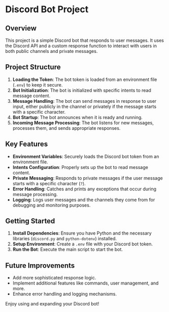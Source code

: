 # Discord Bot Project

## Overview
This project is a simple Discord bot that responds to user messages. It uses the Discord API and a custom response function to interact with users in both public channels and private messages.

## Project Structure
1. **Loading the Token**: The bot token is loaded from an environment file (`.env`) to keep it secure.
2. **Bot Initialization**: The bot is initialized with specific intents to read message content.
3. **Message Handling**: The bot can send messages in response to user input, either publicly in the channel or privately if the message starts with a specific character.
4. **Bot Startup**: The bot announces when it is ready and running.
5. **Incoming Message Processing**: The bot listens for new messages, processes them, and sends appropriate responses.

## Key Features
- **Environment Variables**: Securely loads the Discord bot token from an environment file.
- **Intents Configuration**: Properly sets up the bot to read message content.
- **Private Messaging**: Responds to private messages if the user message starts with a specific character (`?`).
- **Error Handling**: Catches and prints any exceptions that occur during message processing.
- **Logging**: Logs user messages and the channels they come from for debugging and monitoring purposes.

## Getting Started
1. **Install Dependencies**: Ensure you have Python and the necessary libraries (`discord.py` and `python-dotenv`) installed.
2. **Setup Environment**: Create a `.env` file with your Discord bot token.
3. **Run the Bot**: Execute the main script to start the bot.

## Future Improvements
- Add more sophisticated response logic.
- Implement additional features like commands, user management, and more.
- Enhance error handling and logging mechanisms.

Enjoy using and expanding your Discord bot!

